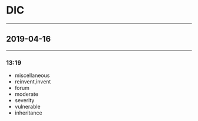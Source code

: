 DIC
===
---

## 2019-04-16

---

### 13:19
  * miscellaneous
  * reinvent,invent
  * forum
  * moderate
  * severity
  * vulnerable
  * inheritance




